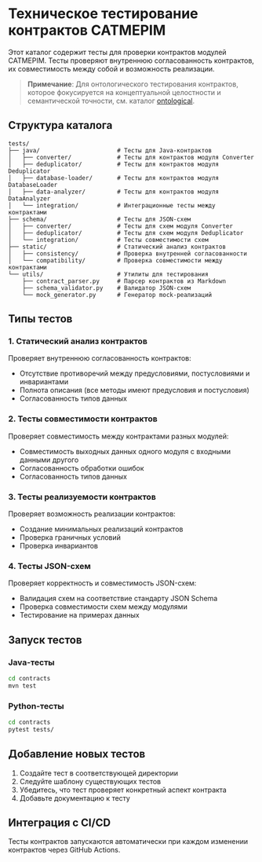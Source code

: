 # Техническое тестирование контрактов CATMEPIM

Этот каталог содержит тесты для проверки контрактов модулей CATMEPIM. Тесты проверяют внутреннюю согласованность контрактов, их совместимость между собой и возможность реализации.

> **Примечание**: Для онтологического тестирования контрактов, которое фокусируется на концептуальной целостности и семантической точности, см. каталог [ontological](./ontological/).

## Структура каталога

```
tests/
├── java/                      # Тесты для Java-контрактов
│   ├── converter/             # Тесты для контрактов модуля Converter
│   ├── deduplicator/          # Тесты для контрактов модуля Deduplicator
│   ├── database-loader/       # Тесты для контрактов модуля DatabaseLoader
│   ├── data-analyzer/         # Тесты для контрактов модуля DataAnalyzer
│   └── integration/           # Интеграционные тесты между контрактами
├── schema/                    # Тесты для JSON-схем
│   ├── converter/             # Тесты для схем модуля Converter
│   ├── deduplicator/          # Тесты для схем модуля Deduplicator
│   └── integration/           # Тесты совместимости схем
├── static/                    # Статический анализ контрактов
│   ├── consistency/           # Проверка внутренней согласованности
│   └── compatibility/         # Проверка совместимости между контрактами
└── utils/                     # Утилиты для тестирования
    ├── contract_parser.py     # Парсер контрактов из Markdown
    ├── schema_validator.py    # Валидатор JSON-схем
    └── mock_generator.py      # Генератор mock-реализаций
```

## Типы тестов

### 1. Статический анализ контрактов

Проверяет внутреннюю согласованность контрактов:
- Отсутствие противоречий между предусловиями, постусловиями и инвариантами
- Полнота описания (все методы имеют предусловия и постусловия)
- Согласованность типов данных

### 2. Тесты совместимости контрактов

Проверяет совместимость между контрактами разных модулей:
- Совместимость выходных данных одного модуля с входными данными другого
- Согласованность обработки ошибок
- Согласованность типов данных

### 3. Тесты реализуемости контрактов

Проверяет возможность реализации контрактов:
- Создание минимальных реализаций контрактов
- Проверка граничных условий
- Проверка инвариантов

### 4. Тесты JSON-схем

Проверяет корректность и совместимость JSON-схем:
- Валидация схем на соответствие стандарту JSON Schema
- Проверка совместимости схем между модулями
- Тестирование на примерах данных

## Запуск тестов

### Java-тесты

```bash
cd contracts
mvn test
```

### Python-тесты

```bash
cd contracts
pytest tests/
```

## Добавление новых тестов

1. Создайте тест в соответствующей директории
2. Следуйте шаблону существующих тестов
3. Убедитесь, что тест проверяет конкретный аспект контракта
4. Добавьте документацию к тесту

## Интеграция с CI/CD

Тесты контрактов запускаются автоматически при каждом изменении контрактов через GitHub Actions.
